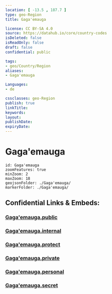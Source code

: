```yaml
---
location: [ -13.5 , 187.7 ] 
type: geo-Region
title: Gaga'emauga

license: CC BY-SA 4.0
source: https://datahub.io/core/country-codes
isDeleted: false
isReadOnly: false
draft: false
confidential: public

tags:
- geo/Country/Region
aliases:
- Gaga'emauga

Languages:
- de

cssclasses: geo-Region
publish: true
linkTitle: 
keywords: 
layout: 
publishDate: 
expiryDate: 
---
```


# Gaga'emauga

```leaflet
id: Gaga'emauga
zoomFeatures: true 
minZoom: 2 
maxZoom: 18
geojsonFolder: ./Gaga'emauga/
markerFolder: ./Gaga'emauga/
```


## Confidential Links & Embeds: 

### [Gaga'emauga.public](/_public/\Earth\Continent\Oceania\Polynesia\Samoa\Districts~SamoaGaga'emauga.public.md) 

### [Gaga'emauga.internal](/_internal/\Earth\Continent\Oceania\Polynesia\Samoa\Districts~SamoaGaga'emauga.internal.md) 

### [Gaga'emauga.protect](/_protect/\Earth\Continent\Oceania\Polynesia\Samoa\Districts~SamoaGaga'emauga.protect.md) 

### [Gaga'emauga.private](/_private/\Earth\Continent\Oceania\Polynesia\Samoa\Districts~SamoaGaga'emauga.private.md) 

### [Gaga'emauga.personal](/_personal/\Earth\Continent\Oceania\Polynesia\Samoa\Districts~SamoaGaga'emauga.personal.md) 

### [Gaga'emauga.secret](/_secret/\Earth\Continent\Oceania\Polynesia\Samoa\Districts~SamoaGaga'emauga.secret.md)

